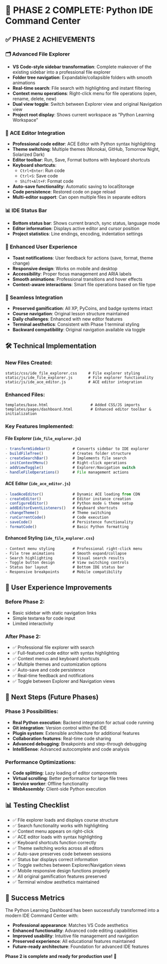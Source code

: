 # 🚀 PHASE 2 COMPLETE: Python IDE Command Center

## ✅ PHASE 2 ACHIEVEMENTS

### 🗂️ **Advanced File Explorer**
- **VS Code-style sidebar transformation**: Complete makeover of the existing sidebar into a professional file explorer
- **Folder tree navigation**: Expandable/collapsible folders with smooth animations
- **Real-time search**: File search with highlighting and instant filtering
- **Context menu operations**: Right-click menu for file operations (open, rename, delete, new)
- **Dual view toggle**: Switch between Explorer view and original Navigation view
- **Project root display**: Shows current workspace as "Python Learning Workspace"

### 🔧 **ACE Editor Integration**
- **Professional code editor**: ACE Editor with Python syntax highlighting
- **Theme switching**: Multiple themes (Monokai, GitHub, Tomorrow Night, Solarized Dark)
- **Editor toolbar**: Run, Save, Format buttons with keyboard shortcuts
- **Keyboard shortcuts**:
  - `Ctrl+Enter`: Run code
  - `Ctrl+S`: Save code
  - `Shift+Alt+F`: Format code
- **Auto-save functionality**: Automatic saving to localStorage
- **Code persistence**: Restored code on page reload
- **Multi-editor support**: Can open multiple files in separate editors

### 📊 **IDE Status Bar**
- **Bottom status bar**: Shows current branch, sync status, language mode
- **Editor information**: Displays active editor and cursor position
- **Project statistics**: Line endings, encoding, indentation settings

### 🎨 **Enhanced User Experience**
- **Toast notifications**: User feedback for actions (save, format, theme change)
- **Responsive design**: Works on mobile and desktop
- **Accessibility**: Proper focus management and ARIA labels
- **Smooth animations**: Professional transitions and hover effects
- **Context-aware interactions**: Smart file operations based on file type

### 🔗 **Seamless Integration**
- **Preserved gamification**: All XP, PyCoins, and badge systems intact
- **Course navigation**: Original lesson structure maintained
- **Daily challenges**: Enhanced with new editor features
- **Terminal aesthetics**: Consistent with Phase 1 terminal styling
- **Backward compatibility**: Original navigation available via toggle

## 🛠️ **Technical Implementation**

### **New Files Created:**
```
static/css/ide_file_explorer.css     # File explorer styling
static/js/ide_file_explorer.js       # File explorer functionality
static/js/ide_ace_editor.js          # ACE editor integration
```

### **Enhanced Files:**
```
templates/base.html                   # Added CSS/JS imports
templates/pages/dashboard.html        # Enhanced editor toolbar & initialization
```

### **Key Features Implemented:**

#### **File Explorer (`ide_file_explorer.js`)**
```javascript
- transformSidebar()          # Converts sidebar to IDE explorer
- buildFileTree()             # Creates folder structure
- createSearchBar()           # Implements file search
- initContextMenu()           # Right-click operations
- addViewToggle()             # Explorer/Navigation switch
- handleFileOperations()      # File management actions
```

#### **ACE Editor (`ide_ace_editor.js`)**
```javascript
- loadAceEditor()             # Dynamic ACE loading from CDN
- createEditor()              # Editor instance creation
- configureEditor()           # Python mode & theme setup
- addEditorEventListeners()   # Keyboard shortcuts
- changeTheme()               # Theme switching
- runCurrentCode()            # Code execution
- saveCode()                  # Persistence functionality
- formatCode()                # Basic Python formatting
```

#### **Enhanced Styling (`ide_file_explorer.css`)**
```css
- Context menu styling        # Professional right-click menu
- File tree animations        # Smooth expand/collapse
- Search highlighting         # Visual search results
- Toggle button design        # View switching controls
- Status bar layout           # Bottom IDE status bar
- Responsive breakpoints      # Mobile compatibility
```

## 🎯 **User Experience Improvements**

### **Before Phase 2:**
- Basic sidebar with static navigation links
- Simple textarea for code input
- Limited interactivity

### **After Phase 2:**
- ✅ Professional file explorer with search
- ✅ Full-featured code editor with syntax highlighting
- ✅ Context menus and keyboard shortcuts
- ✅ Multiple themes and customization options
- ✅ Auto-save and code persistence
- ✅ Real-time feedback and notifications
- ✅ Toggle between Explorer and Navigation views

## 🚀 **Next Steps (Future Phases)**

### **Phase 3 Possibilities:**
- **Real Python execution**: Backend integration for actual code running
- **Git integration**: Version control within the IDE
- **Plugin system**: Extensible architecture for additional features
- **Collaboration features**: Real-time code sharing
- **Advanced debugging**: Breakpoints and step-through debugging
- **IntelliSense**: Advanced autocomplete and code analysis

### **Performance Optimizations:**
- **Code splitting**: Lazy loading of editor components
- **Virtual scrolling**: Better performance for large file trees
- **Service worker**: Offline functionality
- **WebAssembly**: Client-side Python execution

## 📊 **Testing Checklist**

- ✅ File explorer loads and displays course structure
- ✅ Search functionality works with highlighting
- ✅ Context menu appears on right-click
- ✅ ACE editor loads with syntax highlighting
- ✅ Keyboard shortcuts function correctly
- ✅ Theme switching works across all editors
- ✅ Auto-save preserves code between sessions
- ✅ Status bar displays correct information
- ✅ Toggle switches between Explorer/Navigation views
- ✅ Mobile responsive design functions properly
- ✅ All original gamification features preserved
- ✅ Terminal window aesthetics maintained

## 🎉 **Success Metrics**

The Python Learning Dashboard has been successfully transformed into a modern IDE Command Center with:
- **Professional appearance**: Matches VS Code aesthetics
- **Enhanced functionality**: Advanced code editing capabilities
- **Improved usability**: Intuitive file management and navigation
- **Preserved experience**: All educational features maintained
- **Future-ready architecture**: Foundation for advanced IDE features

**Phase 2 is complete and ready for production use!** 🚀
